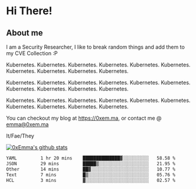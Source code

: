 # Hi There!

## About me
I am a Security Researcher, I like to break random things and add them to my CVE Collection :P 

Kubernetes. Kubernetes. Kubernetes. Kubernetes. Kubernetes. Kubernetes. Kubernetes. Kubernetes. Kubernetes. Kubernetes.

Kubernetes. Kubernetes. Kubernetes. Kubernetes. Kubernetes. Kubernetes. Kubernetes. Kubernetes. Kubernetes. Kubernetes.

Kubernetes. Kubernetes. Kubernetes. Kubernetes. Kubernetes. Kubernetes. Kubernetes. Kubernetes. Kubernetes. Kubernetes.

You can checkout my blog at https://0xem.ma, or contact me @ [emma@0xem.ma](mailto:emma@0xem.ma)

It/Fae/They

[![0xEmma's github stats](https://github-readme-stats.vercel.app/api?username=0xEmma&count_private=true&show_icons=true&theme=gruvbox)](https://github.com/0xEmma)
<!--START_SECTION:waka-->

```txt
YAML         1 hr 20 mins    ██████████████▓░░░░░░░░░░   58.58 %
JSON         29 mins         █████▒░░░░░░░░░░░░░░░░░░░   21.95 %
Other        14 mins         ██▓░░░░░░░░░░░░░░░░░░░░░░   10.77 %
Text         7 mins          █▒░░░░░░░░░░░░░░░░░░░░░░░   05.76 %
HCL          3 mins          ▓░░░░░░░░░░░░░░░░░░░░░░░░   02.57 %
```

<!--END_SECTION:waka-->
